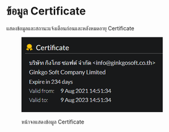 # ข้อมูล Certificate

แสดงข้อมูลและสถานะแจ้งเตือนก่อนและหลังหมดอายุ Certificate

<figure><img src="../../.gitbook/assets/image (199).png" alt=""><figcaption><p>หน้าจอแสดงข้อมูล Certificate</p></figcaption></figure>
